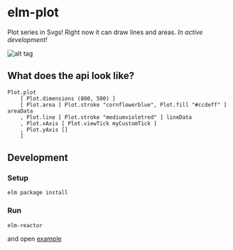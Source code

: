 # elm-plot

Plot series in Svgs! Right now it can draw lines and areas. _In active development!_

![alt tag](https://raw.githubusercontent.com/terezka/elm-plot/master/plot-example1.png)


## What does the api look like?

```
Plot.plot
    [ Plot.dimensions (800, 500) ]
    [ Plot.area [ Plot.stroke "cornflowerblue", Plot.fill "#ccdeff" ] areaData
    , Plot.line [ Plot.stroke "mediumvioletred" ] lineData
    , Plot.xAxis [ Plot.viewTick myCustomTick ]
    , Plot.yAxis []
    ]
```

## Development

### Setup

```
elm package install
```

### Run

```
elm-reactor
```

and open [example](http://localhost:8000/examples/PlotExample.elm)
